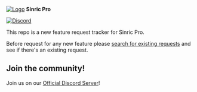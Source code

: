 [![Logo](https://sinric.pro/img/logo.png)](https://sinric.pro/)
**Sinric Pro**

[![Discord](https://img.shields.io/badge/discord-%23general-blue.svg)](https://discord.gg/E6GhJHDsvJ) </br>

This repo is a new feature request tracker for Sinric Pro.

Before request for any new feature please [search for existing requests](https://github.com/sinricpro/feature-requests/issues?q=is%3Aissue+is%3Aopen+sort%3Areactions-%2B1-desc+) and see if there's an existing request.

## Join the community!
Join us on our [Official Discord Server](https://discord.gg/E6GhJHDsvJ)!
